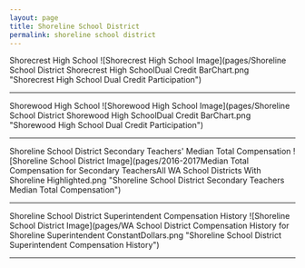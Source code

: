 ```yaml
---
layout: page
title: Shoreline School District
permalink: shoreline school district
---
```



Shorecrest High School
![Shorecrest High School Image](pages/Shoreline School District Shorecrest High SchoolDual Credit BarChart.png "Shorecrest High School Dual Credit Participation")

___

Shorewood High School
![Shorewood High School Image](pages/Shoreline School District Shorewood High SchoolDual Credit BarChart.png "Shorewood High School Dual Credit Participation")

___

Shoreline School District Secondary Teachers' Median Total Compensation
![Shoreline School District Image](pages/2016-2017Median Total Compensation for Secondary TeachersAll WA School Districts With Shoreline Highlighted.png "Shoreline School District Secondary Teachers Median Total Compensation")

___

Shoreline School District Superintendent Compensation History
![Shoreline School District Image](pages/WA School District Compensation History for Shoreline Superintendent ConstantDollars.png "Shoreline School District Superintendent Compensation History")

___

